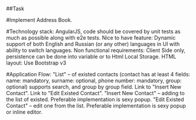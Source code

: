 ##Task

#Implement Address Book. 

#Technology stack:
AngularJS, code should be covered by unit tests as much as possible along with e2e tests.
Nice to have feature: Dynamic support of both English and Russian (or any other) languages in UI with ability to switch languages.
Non functional requirements: Client Side only, persistence can be done into variable or to Html Local Storage.
HTML layout: Use Bootstrap v3

#Application Flow: 
"List" –  of existed contacts (contact has at least 4 fields: name: mandatory, surname: optional, phone number: mandatory, group: optional) 
supports search, and group by group field. Link to "Insert New Contact". Link to "Edit Existed Contact". 
"Insert New Contact" – adding to the list of existed. Preferable implementation is sexy popup. 
"Edit Existed Contact" – edit one from the list. Preferable implementation is sexy popup or inline editor. 

